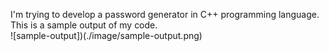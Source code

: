 I'm trying to develop a password generator in C++ programming language. <br>
This is a sample output of my code. <br>
![sample-output])(./image/sample-output.png)
